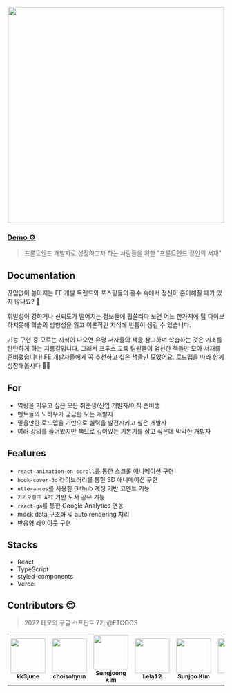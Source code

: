 <p align="center">
    <a href="https://frontend-master-library.vercel.app/">
        <img src="https://i.imgur.com/VBK9ihB.png" width="500"/>
    </a>
</p>


### [Demo ⚙️](https://frontend-master-library.vercel.app)

> 프론트엔드 개발자로 성장하고자 하는 사람들을 위한 "프론트엔드 장인의 서재"


## Documentation

끊임없이 쏟아지는 FE 개발 트렌드와 포스팅들의 홍수 속에서 정신이 혼미해질 때가 있지 않나요? 🤔

휘발성이 강하거나 신뢰도가 떨어지는 정보들에 휩쓸리다 보면 어느 한가지에 딥 다이브 하지못해 학습의 방향성을 잃고 이론적인 지식에 빈틈이 생길 수 있습니다. 

기능 구현 중 모르는 지식이 나오면 유명 저자들의 책을 참고하며 학습하는 것은 기초를 탄탄하게 하는 지름길입니다. 그래서 프투스 교육 팀원들이 엄선한 책들만 모아 서재를 준비했습니다! FE 개발자들에게 꼭 추천하고 싶은 책들만 모았어요. 로드맵을 따라 함께 성장해봅시다 👍🏻


## For
- 역량을 키우고 싶은 모든 취준생/신입 개발자/이직 준비생
- 멘토들의 노하우가 궁금한 모든 개발자
- 믿을만한 로드맵을 기반으로 실력을 발전시키고 싶은 개발자
- 여러 강의를 들어봤지만 책으로 깊이있는 기본기를 잡고 싶은데 막막한 개발자


## Features
- `react-animation-on-scroll`를 통한 스크롤 애니메이션 구현
- `book-cover-3d` 라이브러리를 통한 3D 애니메이션 구현
- `utterances`를 사용한 Github 계정 기반 코멘트 기능
- `카카오링크 API` 기반 도서 공유 기능
- `react-ga`를 통한 Google Analytics 연동
- mock data 구조화 및 auto rendering 처리
- 반응형 레이아웃 구현


## Stacks
- React
- TypeScript
- styled-components
- Vercel


## Contributors :heart_eyes:
> 2022 테오의 구글 스프린트 7기 @FTOOOS
<table>
  <tr>
    <td align="center"><a href="https://github.com/kk3june"><img src="https://avatars.githubusercontent.com/u/34735492?v=4" width="80px;" alt=""/><br /><sub><b>kk3june</b></sub></a></td>
    <td align="center"><a href="https://github.com/choisohyun"><img src="https://avatars.githubusercontent.com/u/30427711?v=4" width="80px;" alt=""/><br /><sub><b>choisohyun</b></sub></a></td>
    <td align="center"><a href="https://github.com/joseph-106"><img src="https://avatars.githubusercontent.com/u/61545957?v=4" width="80px;" alt=""/><br /><sub><b>Sungjoong Kim</b></sub></a></td>
    <td align="center"><a href="https://github.com/Lela12"><img src="https://avatars.githubusercontent.com/u/92790783?v=4" width="80px;" alt=""/><br /><sub><b>Lela12</b></sub></a></td>
    <td align="center"><a href="https://github.com/sseunn"><img src="https://avatars.githubusercontent.com/u/73532372?v=4" width="80px;" alt=""/><br /><sub><b>Sunjoo Kim</b></sub></a></td>
    <td align="center"><a href="https://github.com/realhee"><img src="https://avatars.githubusercontent.com/u/25587196?s=96&v=4" width="80px;" alt=""/><br /><sub><b>genie</b></sub></a></td>
  </tr>
</table>
